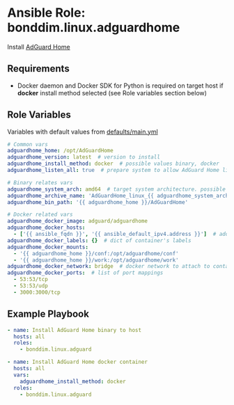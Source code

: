 # Ansible Role: bonddim.linux.adguardhome

Install [AdGuard Home](https://adguard.com/en/adguard-home/overview.html)

## Requirements
* Docker daemon and Docker SDK for Python is required on target host if **docker** install method selected (see Role variables section below)

## Role Variables
Variables with default values from [defaults/main.yml](https://github.com/bonddim/ansible-collection-linux/blob/main/roles/adguardhome/defaults/main.yml)
```yaml
# Common vars
adguardhome_home: /opt/AdGuardHome
adguardhome_version: latest  # version to install
adguardhome_install_method: docker  # possible values binary, docker
adguardhome_listen_all: true  # prepare system to allow AdGuard Home listen on all interfaces

# Binary relates vars
adguardhome_system_arch: amd64  # target system architecture. possible values 386, amd64, arm64,armv5, armv6, armv7
adguardhome_archive_name: 'AdGuardHome_linux_{{ adguardhome_system_arch }}.tar.gz'
adguardhome_bin_path: '{{ adguardhome_home }}/AdGuardHome'

# Docker related vars
adguardhome_docker_image: adguard/adguardhome
adguardhome_docker_hosts:
  - ['{{ ansible_fqdn }}', '{{ ansible_default_ipv4.address }}']  # add target host fqdn name to container's /etc/hosts
adguardhome_docker_labels: {}  # dict of container's labels
adguardhome_docker_mounts:
  - '{{ adguardhome_home }}/conf:/opt/adguardhome/conf'
  - '{{ adguardhome_home }}/work:/opt/adguardhome/work'
adguardhome_docker_network: bridge  # docker network to attach to container
adguardhome_docker_ports:  # list of port mappings
  - 53:53/tcp
  - 53:53/udp
  - 3000:3000/tcp
```

## Example Playbook
```yaml
- name: Install AdGuard Home binary to host
  hosts: all
  roles:
    - bonddim.linux.adguard

- name: Install AdGuard Home docker container
  hosts: all
  vars:
    adguardhome_install_method: docker
  roles:
    - bonddim.linux.adguard
```
